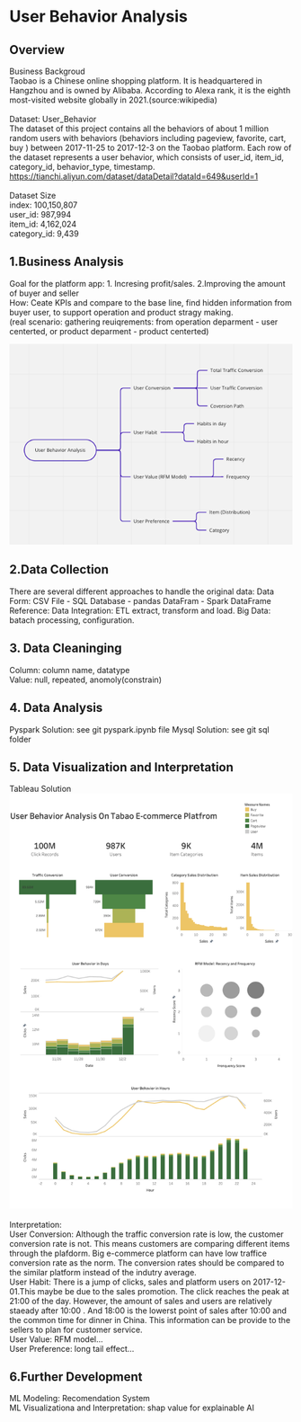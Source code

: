 # User Behavior Analysis

## Overview

Business Backgroud <br>
Taobao is a Chinese online shopping platform. It is headquartered in Hangzhou and is owned by Alibaba. According to Alexa rank, it is the eighth most-visited website globally in 2021.(source:wikipedia)<br>
<br>
Dataset: User_Behavior <br>
The dataset of this project contains all the behaviors of about 1 million random users with behaviors (behaviors including pageview, favorite, cart, buy ) between  2017-11-25 to 2017-12-3 on the Taobao platform. Each row of the dataset represents a user behavior, which consists of user_id, item_id, category_id, behavior_type, timestamp.  
https://tianchi.aliyun.com/dataset/dataDetail?dataId=649&userId=1<br>
<br>
Dataset Size<br>
index: 100,150,807<br>
user_id: 987,994 <br>
item_id: 4,162,024<br>
category_id: 9,439<br>

## 1.Business Analysis

Goal for the platform app: 1. Incresing profit/sales. 2.Improving the amount of buyer and seller <br>
How: Ceate KPIs and compare to the base line, find hidden information from buyer user, to support operation and product stragy making.<br> 
(real scenario: gathering reuiqrements: from operation deparment - user centerted, or product deparment - product centerted) <br>

![Mindmap](img/Analysis_Mindmap.jpg)

## 2.Data Collection 
There are several different approaches to handle the original data: 
Data Form: CSV File - SQL Database - pandas DataFram - Spark DataFrame<br>
Reference: Data Integration: ETL extract, transform and load. Big Data: batach processing, configuration.<br>

## 3. Data Cleaninging 
Column: column name, datatype<br> 
Value: null, repeated, anomoly(constrain)<br> 

## 4. Data Analysis 
Pyspark Solution: see git pyspark.ipynb file 
Mysql Solution: see git sql folder  

## 5. Data Visualization and Interpretation 
Tableau Solution<br> 
![Dashboard](img/Dashboard.png)<br> 
<br> 
Interpretation: <br> 
User Conversion: Although the traffic conversion rate is low, the customer conversion rate is not. This means customers are comparing different items through the plafdorm. Big e-commerce platform can have low traffice conversion rate as the norm. The conversion rates should be compared to the similar platform instead of the indutry average. <br>
User Habit: There is a jump of clicks, sales and platform users on 2017-12-01.This maybe be due to the sales promotion. The click reaches the peak at 21:00 of the day. However, the amount of sales and users are relatively staeady after 10:00 . And 18:00 is the lowerst point of sales after 10:00 and the common time for dinner in China. This information can be provide to the sellers to plan for customer service. <br>
User Value: RFM model... <br>
User Preference: long tail effect... <br>

## 6.Further Development 
ML Modeling: Recomendation System <br>
ML Visualizationa and Interpretation: shap value for explainable AI <br>
